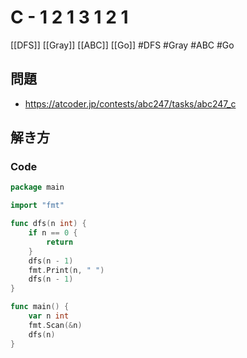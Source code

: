 # C - 1 2 1 3 1 2 1
[[DFS]] [[Gray]] [[ABC]] [[Go]]
#DFS #Gray #ABC #Go 

## 問題
- https://atcoder.jp/contests/abc247/tasks/abc247_c

## 解き方
### Code
```go
package main

import "fmt"

func dfs(n int) {
	if n == 0 {
		return
	}
	dfs(n - 1)
	fmt.Print(n, " ")
	dfs(n - 1)
}

func main() {
	var n int
	fmt.Scan(&n)
	dfs(n)
}
```